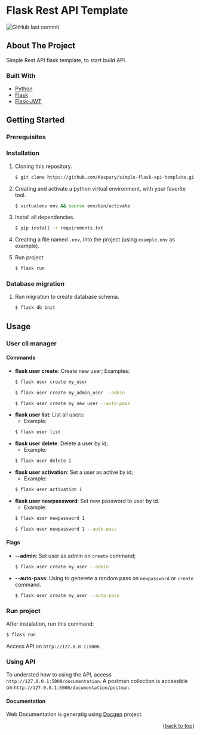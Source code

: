 # Flask Rest API Template
![GitHub last commit](https://img.shields.io/github/last-commit/Kaspary/nubank_savemoney_integration)

## About The Project
Simple Rest API flask template, to start build API.

### Built With

* [Python](https://www.python.org/)
* [Flask](https://flask.palletsprojects.com/en/2.0.x/)
* [Flask-JWT](https://pythonhosted.org/Flask-JWT/)


## Getting Started

### Prerequisites
### Installation

1. Cloning this repository.
    ```sh
    $ git clone https://github.com/Kaspary/simple-flask-api-template.git
    ```

2. Creating and activate a python virtual environment, with your favorite tool.
    ```sh
    $ virtualenv env && source env/bin/activate
    ```

3. Install all dependencies.
    ```sh
    $ pip install -r requirements.txt
    ```

4. Creating a file named `.env`, into the project (using `example.env` as example).

5. Run project
    ```sh
    $ flask run
    ```

### Database migration

1. Run migration to create database schema.
    ```sh
    $ flask db init
    ```
## Usage
### User cli manager

#### Commands
- **flask user create**: Create new user;
Examples:
    ```sh
    $ flask user create my_user
    ```
    ```sh
    $ flask user create my_admin_user --admin
    ```
    ```sh
    $ flask user create my_new_user --auto-pass
    ```
- **flask user list**: List all users:
    - Example:
    ```sh
    $ flask user list
    ```
- **flask user delete**: Delete a user by id;
    - Example:
    ```sh
    $ flask user delete 1
    ```
- **flask user activation**: Set a user as active by id;
    - Example:
    ```sh
    $ flask user activation 1
    ```
- **flask user newpassword**: Set new password to user by id.
    - Example:
    ```sh
    $ flask user newpassword 1
    ```
    ```sh
    $ flask user newpassword 1 --auto-pass
    ```

#### Flags
- **--admin**: Set user as admin on `create` command;
    ```sh
    $ flask user create my_user --admin
    ```
- **--auto-pass**: Using to generete a random pass on `newpassword` or `create` command.
    ```sh
    $ flask user create my_user --auto-pass
    ```

### Run project
After instalation, run this command:
```sh
$ flask run
```
Access API on `http://127.0.0.1:5000`.

### Using API
To understed how to using the API, access `http://127.0.0.1:5000/documentation`.
A postman collection is accessible on `http://127.0.0.1:5000/documentation/postman`.


#### Documentation
Web Documentation is generatig using [Docgen](https://github.com/thedevsaddam/docgen) project.

<p align="right">(<a href="#top">back to top</a>)</p>
